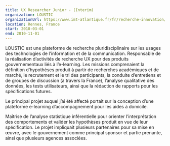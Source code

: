 ```yaml
---
title: UX Researcher Junior - (Interim)
organization: LOUSTIC
organizationUrl: https://www.imt-atlantique.fr/fr/recherche-innovation/collaborer/projet/loustic
location: Rennes, France
start: 2010-03-01
end: 2010-11-01
---
```


LOUSTIC est une plateforme de recherche pluridisciplinaire sur les usages des technologies de l’information et de la communication.
Responsable de la réalisation d’activités de recherche UX pour des produits gouvernementaux liés à l’e-learning. Les missions comprenaient la définition d’hypothèses produit à partir de recherches académiques et de marché, le recrutement et le tri des participants, la conduite d’entretiens et de groupes de discussion (à travers la France), l’analyse qualitative des données, les tests utilisateurs, ainsi que la rédaction de rapports pour les spécifications futures.

Le principal projet auquel j’ai été affecté portait sur la conception d’une plateforme e-learning d’accompagnement pour les aides à domicile.

Maîtrise de l’analyse statistique inférentielle pour orienter l’interprétation des comportements et valider les hypothèses produit en vue de leur spécification.
Le projet impliquait plusieurs partenaires pour sa mise en œuvre, avec le gouvernement comme principal sponsor et partie prenante, ainsi que plusieurs agences associées.